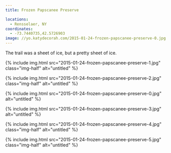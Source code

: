 ```yaml
---
title: Frozen Papscanee Preserve

locations:
  - Rensselaer, NY
coordinates:
  - -73.7440735,42.5726903
image: //yo.katydecorah.com/2015-01-24-frozen-papscanee-preserve-0.jpg
---
```


The trail was a sheet of ice, but a pretty sheet of ice.

<div class="photos">

{% include img.html src="2015-01-24-frozen-papscanee-preserve-1.jpg" class="img-half" alt="untitled" %}

{% include img.html src="2015-01-24-frozen-papscanee-preserve-2.jpg" class="img-half" alt="untitled" %}

{% include img.html src="2015-01-24-frozen-papscanee-preserve-0.jpg"  alt="untitled" %}

{% include img.html src="2015-01-24-frozen-papscanee-preserve-3.jpg" alt="untitled" %}

{% include img.html src="2015-01-24-frozen-papscanee-preserve-4.jpg" class="img-half" alt="untitled" %}

{% include img.html src="2015-01-24-frozen-papscanee-preserve-5.jpg" class="img-half" alt="untitled" %}

</div>

